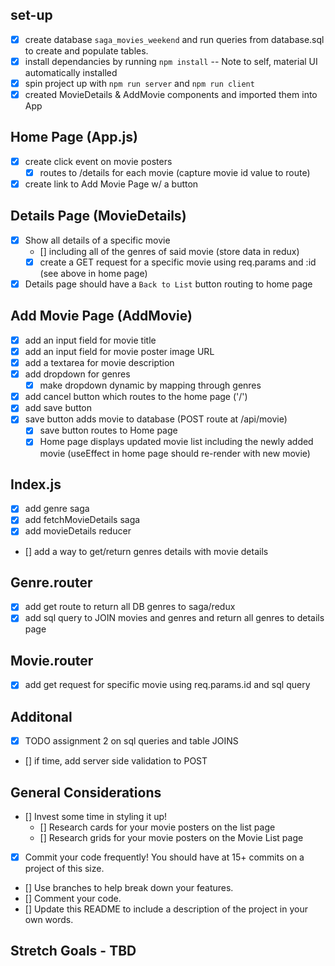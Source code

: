 ## set-up
- [x] create database `saga_movies_weekend` and run queries from database.sql to create and populate tables.
- [x] install dependancies by running `npm install`
    -- Note to self, material UI automatically installed
- [x] spin project up with `npm run server` and `npm run client` 
- [x] created MovieDetails & AddMovie components and imported them into App

## Home Page (App.js)
- [x] create click event on movie posters 
    - [x] routes to /details for each movie (capture movie id value to route)
- [x] create link to Add Movie Page w/ a button

## Details Page (MovieDetails)
- [x] Show all details of a specific movie 
    - [] including all of the genres of said movie (store data in redux)
    - [x] create a GET request for a specific movie using req.params and :id (see above in home page)
- [x] Details page should have a `Back to List` button routing to home page

## Add Movie Page (AddMovie)
- [x] add an input field for movie title
- [x] add an input field for movie poster image URL
- [x] add a textarea for movie description
- [x] add dropdown for genres 
    - [x] make dropdown dynamic by mapping through genres
- [x] add cancel button which routes to the home page ('/')
- [x] add save button 
- [x] save button adds movie to database (POST route at /api/movie)
    - [x] save button routes to Home page 
    - [x] Home page displays updated movie list including the newly added movie (useEffect in home page should re-render with new movie) 

## Index.js
- [x] add genre saga
- [x] add fetchMovieDetails saga
- [x] add movieDetails reducer
- [] add a way to get/return genres details with movie details

## Genre.router
- [x] add get route to return all DB genres to saga/redux
- [x] add sql query to JOIN movies and genres and return all genres to details page

## Movie.router
- [x] add get request for specific movie using req.params.id and sql query

## Additonal
- [x] TODO assignment 2 on sql queries and table JOINS
- [] if time, add server side validation to POST

## General Considerations
- [] Invest some time in styling it up!
    - [] Research cards for your movie posters on the list page
    - [] Research grids for your movie posters on the Movie List page
- [x] Commit your code frequently! You should have at 15+ commits on a project of this size. 
- [] Use branches to help break down your features.
- [] Comment your code.
- [] Update this README to include a description of the project in your own words.

## Stretch Goals - TBD